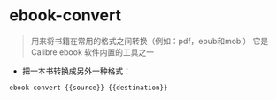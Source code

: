 # ebook-convert

> 用来将书籍在常用的格式之间转换（例如：pdf，epub和mobi）
> 它是 Calibre ebook 软件内置的工具之一

- 把一本书转换成另外一种格式：

`ebook-convert {{source}} {{destination}}`

[#]: contributors: ([Mr. Ren])